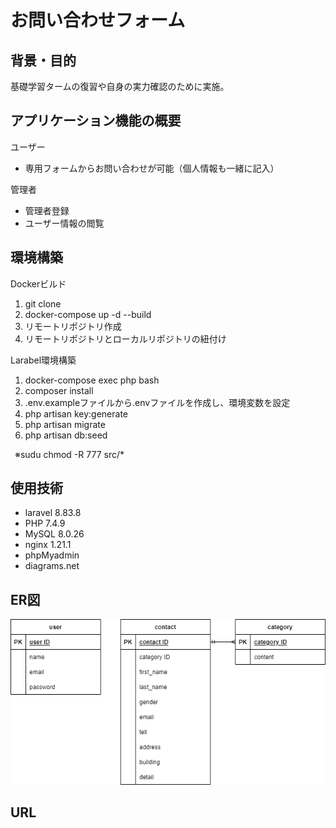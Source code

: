# お問い合わせフォーム

## 背景・目的
基礎学習タームの復習や自身の実力確認のために実施。

## アプリケーション機能の概要
ユーザー  
* 専用フォームからお問い合わせが可能（個人情報も一緒に記入）

管理者
* 管理者登録
* ユーザー情報の閲覧

## 環境構築
Dockerビルド
1. git clone
2. docker-compose up -d --build
3. リモートリポジトリ作成
4. リモートリポジトリとローカルリポジトリの紐付け

Larabel環境構築
1. docker-compose exec php bash
2. composer install
3. .env.exampleファイルから.envファイルを作成し、環境変数を設定
4. php artisan key:generate
5. php artisan migrate
6. php artisan db:seed  

&ensp;※sudu chmod -R 777 src/*

## 使用技術
* laravel 8.83.8
* PHP 7.4.9
* MySQL 8.0.26
* nginx 1.21.1
* phpMyadmin
* diagrams.net

## ER図
![ER図](er.drawio.png)

## URL